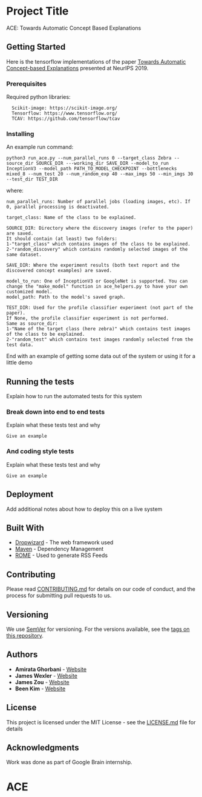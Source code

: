 # Project Title

ACE: Towards Automatic Concept Based Explanations

## Getting Started
Here is the tensorflow implementations of the paper [Towards Automatic Concept-based Explanations](https://arxiv.org/abs/1902.03129) presented at NeurIPS 2019.

### Prerequisites

Required python libraries:

```
  Scikit-image: https://scikit-image.org/
  Tensorflow: https://www.tensorflow.org/
  TCAV: https://github.com/tensorflow/tcav
```

### Installing

An example run command:

```
python3 run_ace.py --num_parallel_runs 0 --target_class Zebra --source_dir SOURCE_DIR ---working_dir SAVE_DIR --model_to_run InceptionV3 --model_path PATH_TO_MODEL_CHECKPOINT --bottlenecks mixed_8 --num_test 20 --num_random_exp 40 --max_imgs 50 --min_imgs 30 --test_dir TEST_DIR 
```

where:
```
num_parallel_runs: Number of parallel jobs (loading images, etc). If 0, parallel processing is deactivated.
```

```
target_class: Name of the class to be explained.
```

```
SOURCE_DIR: Directory where the discovery images (refer to the paper) are saved. 
It should contain (at least) two folders: 
1-"target_class" which contains images of the class to be explained. 
2-"random_discovery" which contains randomly selected images of the same dataset.
```

```
SAVE_DIR: Where the experiment results (both text report and the discovered concept examples) are saved.
```

```
model_to_run: One of InceptionV3 or GoogleNet is supported. You can change the "make_model" function in ace_helpers.py to have your own customized model.
model_path: Path to the model's saved graph.
```

```
TEST_DIR: Used for the profile classifier experiment (not part of the paper).
If None, the profile classifier experiment is not performed.
Same as source_dir:
1-"Name of the target class (here zebra)" which contains test images of the class to be explained. 
2-"random_test" which contains test images randomly selected from the test data.
```
End with an example of getting some data out of the system or using it for a little demo

## Running the tests

Explain how to run the automated tests for this system

### Break down into end to end tests

Explain what these tests test and why

```
Give an example
```

### And coding style tests

Explain what these tests test and why

```
Give an example
```

## Deployment

Add additional notes about how to deploy this on a live system

## Built With

* [Dropwizard](http://www.dropwizard.io/1.0.2/docs/) - The web framework used
* [Maven](https://maven.apache.org/) - Dependency Management
* [ROME](https://rometools.github.io/rome/) - Used to generate RSS Feeds

## Contributing

Please read [CONTRIBUTING.md](https://gist.github.com/PurpleBooth/b24679402957c63ec426) for details on our code of conduct, and the process for submitting pull requests to us.

## Versioning

We use [SemVer](http://semver.org/) for versioning. For the versions available, see the [tags on this repository](https://github.com/your/project/tags). 

## Authors

* **Amirata Ghorbani** - [Website](http://web.stanford.edu/~amiratag)
* **James Wexler** - [Website](https://ai.google/research/people/105507/)
* **James Zou** - [Website](https://sites.google.com/site/jamesyzou/)
* **Been Kim** - [Website](https://beenkim.github.io/)


## License

This project is licensed under the MIT License - see the [LICENSE.md](LICENSE.md) file for details

## Acknowledgments

Work was done as part of Google Brain internship.
# ACE

